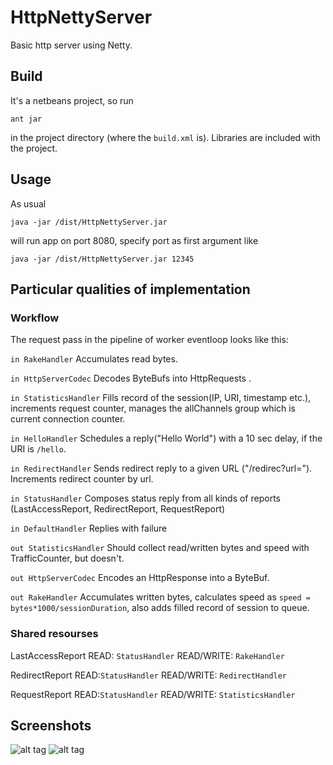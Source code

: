 HttpNettyServer
===============

Basic http server using Netty.

Build
--------
It's a netbeans project, so run 

    ant jar
in the project directory (where the `build.xml` is). 
Libraries are included with the project.

Usage
-----
As usual 

    java -jar /dist/HttpNettyServer.jar
will run app on port 8080, specify port as first argument like

    java -jar /dist/HttpNettyServer.jar 12345

Particular qualities of implementation
--------------------------------------
### Workflow
The request pass in the pipeline of worker eventloop looks like this:

`in RakeHandler` Accumulates read bytes.

`in HttpServerCodec` Decodes ByteBufs into HttpRequests .

`in StatisticsHandler` Fills record of the session(IP, URI, timestamp etc.), increments request counter, manages
the allChannels group which is current connection counter.

`in HelloHandler` Schedules a reply("Hello World") with a 10 sec delay, if the URI is `/hello`.

`in RedirectHandler` Sends redirect reply to a given URL ("/redirec?url=<url>"). Increments redirect
counter by url.

`in StatusHandler` Composes status reply from all kinds of reports (LastAccessReport, RedirectReport, RequestReport)

`in DefaultHandler` Replies with failure

`out StatisticsHandler` Should collect read/written bytes and speed with TrafficCounter, but doesn't.

`out HttpServerCodec` Encodes an HttpResponse into a ByteBuf.

`out RakeHandler` Accumulates written bytes, calculates speed as `speed = bytes*1000/sessionDuration`, also adds
filled record of session to queue.

### Shared resourses
LastAccessReport READ: `StatusHandler` READ/WRITE: `RakeHandler`

RedirectReport READ:`StatusHandler` READ/WRITE: `RedirectHandler`

RequestReport READ:`StatusHandler` READ/WRITE: `StatisticsHandler`

Screenshots
-----------
![alt tag](https://dl.dropboxusercontent.com/u/10930742/Job/hamsters/status.PNG)
![alt tag](https://dl.dropboxusercontent.com/u/10930742/Job/hamsters/ab.png)

